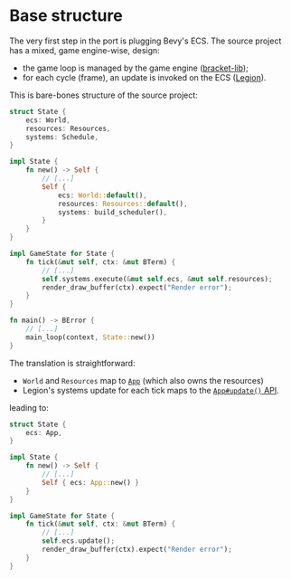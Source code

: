 # Base structure

The very first step in the port is plugging Bevy's ECS. The source project has a mixed, game engine-wise, design:

- the game loop is managed by the game engine ([bracket-lib](https://github.com/amethyst/bracket-lib));
- for each cycle (frame), an update is invoked on the ECS ([Legion](https://github.com/amethyst/legion)).

This is bare-bones structure of the source project:

```rs
struct State {
    ecs: World,
    resources: Resources,
    systems: Schedule,
}

impl State {
    fn new() -> Self {
        // [...]
        Self {
            ecs: World::default(),
            resources: Resources::default(),
            systems: build_scheduler(),
        }
    }
}

impl GameState for State {
    fn tick(&mut self, ctx: &mut BTerm) {
        // [...]
        self.systems.execute(&mut self.ecs, &mut self.resources);
        render_draw_buffer(ctx).expect("Render error");
    }
}

fn main() -> BError {
    // [...]
    main_loop(context, State::new())
}
```

The translation is straightforward:

- `World` and `Resources` map to [`App`](https://github.com/bevyengine/bevy/blob/83c6ffb73c4a91182cda10141f824987ef3fba2f/crates/bevy_app/src/app.rs#L46) (which also owns the resources)
- Legion's systems update for each tick maps to the [`App#update()` API](https://github.com/bevyengine/bevy/blob/83c6ffb73c4a91182cda10141f824987ef3fba2f/crates/bevy_app/src/app.rs#L111).

leading to:

```rs
struct State {
    ecs: App,
}

impl State {
    fn new() -> Self {
        // [...]
        Self { ecs: App::new() }
    }
}

impl GameState for State {
    fn tick(&mut self, ctx: &mut BTerm) {
        // [...]
        self.ecs.update();
        render_draw_buffer(ctx).expect("Render error");
    }
}
```
